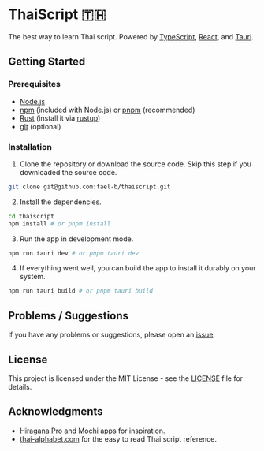 # ThaiScript 🇹🇭

The best way to learn Thai script.
Powered by [TypeScript](https://www.typescriptlang.org/), [React](https://react.dev/), and [Tauri](https://tauri.app/).

## Getting Started

### Prerequisites

- [Node.js](https://nodejs.org/en/)
- [npm](https://www.npmjs.com/) (included with Node.js) or [pnpm](https://pnpm.io/) (recommended)
- [Rust](https://www.rust-lang.org/) (install it via [rustup](https://rustup.rs/))
- [git](https://git-scm.com/) (optional)

### Installation

1. Clone the repository or download the source code. Skip this step if you downloaded the source code.

```sh
git clone git@github.com:fael-b/thaiscript.git
```

2. Install the dependencies.

```sh
cd thaiscript
npm install # or pnpm install
```

3. Run the app in development mode.

```sh
npm run tauri dev # or pnpm tauri dev
```

4. If everything went well, you can build the app to install it durably on your system.

```sh
npm run tauri build # or pnpm tauri build
```

## Problems / Suggestions

If you have any problems or suggestions, please open an [issue](https://github.com/fael-b/thaiscript/issues).

## License

This project is licensed under the MIT License - see the [LICENSE](LICENSE) file for details.

## Acknowledgments

- [Hiragana Pro](https://play.google.com/store/apps/details?id=com.myapps.hiragana) and [Mochi](https://mochi.cards/) apps for inspiration.
- [thai-alphabet.com](https://thai-alphabet.com/) for the easy to read Thai script reference.
